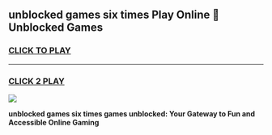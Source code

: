 
## unblocked games six times Play Online 👋 Unblocked Games
<h3>
<a href="https://premium.freeplayer.one?title=unblocked_games_six_times&ref=19F">CLICK TO PLAY</a></h3>
<hr>

<h3>
<a href="https://premium.freeplayer.one?title=unblocked_games_six_times&ref=19F">CLICK 2 PLAY</a>
  
</h3>

<a href="https://premium.freeplayer.one?title=unblocked_games_six_times&ref=19F"><img src="https://clearcache.store/games.png"></a>


**unblocked games six times games unblocked: Your Gateway to Fun and Accessible Online Gaming**
